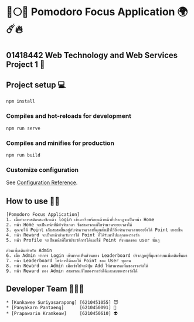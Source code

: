 # 🐶🌕🐺 Pomodoro Focus Application 🌍☄️🔥
## 01418442 Web Technology and Web Services Project 1 🐶


## Project setup 💻
```
npm install 
```

### Compiles and hot-reloads for development
```
npm run serve
```

### Compiles and minifies for production
```
npm run build
```

### Customize configuration
See [Configuration Reference](https://cli.vuejs.org/config/).

## How to use 👨‍💻
```
[Pomodoro Focus Application]
1. เมื่อทำการสมัครสมาชิกแล้ว login เข้ามาเรียบร้อยแล้วหน้าที่ปรากฏจะเป็นหน้า Home
2. หน้า Home จะเป็นหน้าที่มีตัวจับเวลา ซึ่งสามารถแก้ไขจำนวนระยะเวลาได้
3. คุณจะได้ Point เก็บสะสมขึ้นอยู่กับจำนวนเวลาที่คุณตั้งเป้าไว้ยิ่งจำนวนเวลาเยอะยิ่งได้ Point เยอะขึ้น
4. หน้า Reward จะเป็นหน้าสำหรับการใช้ Point ที่ได้รับมาไปแลกของรางวัล
5. หน้า Profile จะเป็นหน้าที่โชว์ประวัติการได้และใช้ Point ทั้งหมดของ user นั้นๆ

ส่วนเพิ่มเติมสำหรับ Admin
6. เมื่อ Admin ทำการ Login เข้ามาจะเห็นส่วนของ Leaderboard ปรากฏอยู่ที่มุมขวาบนเพิ่มเติมขึ้นมา
7. หน้า Leaderboard โชว์การได้และใช้ Point ของ User ทุกคน
8. หน้า Reward ของ Admin เมื่อเข้าไปจะมีปุ่ม Add ให้สามารถเพิ่มของรางวัลได้
9. หน้า Reward ของ Admin สามารถแก้ไขของรางวัลได้และลบของรางวัลได้
```

## Developer Team 👨‍👦‍👦
```
* [Kunkawee Suriyasarapong] [6210451055] 😈
* [Panyakarn Pantaeng]      [6210450091] 🤖
* [Prapawarin Kramkeaw]     [6210450610] 👽
```